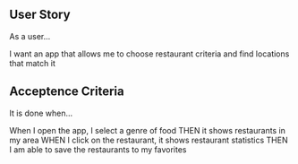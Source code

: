 ## User Story

As a user...

I want an app that allows me to choose restaurant criteria and find locations that match it





## Acceptence Criteria

It is done when...

When I open the app, I select a genre of food
THEN it shows restaurants in my area
WHEN I click on the restaurant, it shows restaurant statistics
THEN I am able to save the restaurants to my favorites
